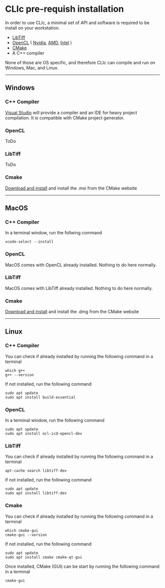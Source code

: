 # CLIc pre-requish installation

In order to use CLIc, a minimal set of API and software is required to be install on your workstation.  
- [LibTiff](http://www.simplesystems.org/libtiff/)
- [OpenCL](https://www.khronos.org/opencl/) 
(
    [Nvidia](https://developer.nvidia.com/cuda-downloads), 
    [AMD](https://github.com/GPUOpen-LibrariesAndSDKs/OCL-SDK/releases), 
    [Intel](https://software.intel.com/content/www/us/en/develop/tools/opencl-sdk.html)
)
- [CMake](https://cmake.org/)
- A C++ compiler

None of those are OS specific, and therefore CLIc can compile and run on Windows, Mac, and Linux.

---

## Windows

### C++ Compiler
[Visual Studio](https://visualstudio.microsoft.com/downloads/) will provide a compiler and an IDE for heavy project compilation. It is compatible with CMake project generator.  

### OpenCL
ToDo

### LibTiff
ToDo

### Cmake
[Download and install](https://github.com/Kitware/CMake/releases/download/v3.19.0/cmake-3.19.0-win64-x64.msi) and install the .msi from the CMake website

---
## MacOS

### C++ Compiler
In a terminal window, run the follwing command
```
xcode-select --install
```

### OpenCL
MacOS comes with OpenCL already installed. Nothing to do here normally.

### LibTiff
MacOS comes with LibTiff already installed. Nothing to do here normally.

### Cmake
[Download and install](https://github.com/Kitware/CMake/releases/download/v3.19.0/cmake-3.19.0-Darwin-x86_64.dmg) and install the .dmg from the CMake website

---
## Linux

### C++ Compiler
You can check if already installed by running the following command in a terminal
```
which g++
g++ --version
```
If not installed, run the following command
```
sudo apt update
sudo apt install build-essential
```

### OpenCL
In a terminal window, run the following command
```
sudo apt update
sudo apt install ocl-icd-opencl-dev 
```

### LibTiff
You can check if already installed by running the following command in a terminal
```
apt-cache search libtiff-dev
```
If not installed, run the following command
```
sudo apt update
sudo apt install libtiff-dev 
```

### Cmake
You can check if already installed by running the following command in a terminal
```
which cmake-gui
cmake-gui --version
```
If not installed, run the following command
```
sudo apt update
sudo apt install cmake cmake-qt-gui 
```
Once installed, CMake (GUI) can be start by running the following command in a terminal
```
cmake-gui 
```







